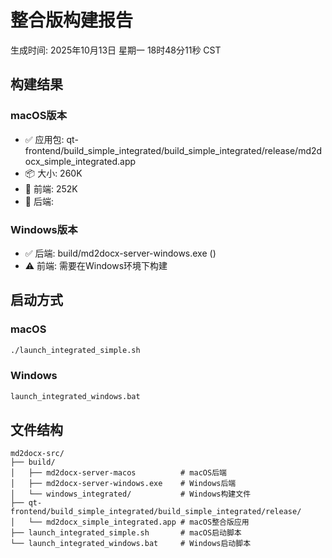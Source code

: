 # 整合版构建报告

生成时间: 2025年10月13日 星期一 18时48分11秒 CST

## 构建结果

### macOS版本
- ✅ 应用包: qt-frontend/build_simple_integrated/build_simple_integrated/release/md2docx_simple_integrated.app
- 📦 大小: 260K
- 🔧 前端: 252K
- 🔧 后端: 

### Windows版本
- ✅ 后端: build/md2docx-server-windows.exe ()
- ⚠️  前端: 需要在Windows环境下构建

## 启动方式

### macOS
```bash
./launch_integrated_simple.sh
```

### Windows
```cmd
launch_integrated_windows.bat
```

## 文件结构

```
md2docx-src/
├── build/
│   ├── md2docx-server-macos          # macOS后端
│   ├── md2docx-server-windows.exe    # Windows后端
│   └── windows_integrated/           # Windows构建文件
├── qt-frontend/build_simple_integrated/build_simple_integrated/release/
│   └── md2docx_simple_integrated.app # macOS整合版应用
├── launch_integrated_simple.sh       # macOS启动脚本
└── launch_integrated_windows.bat     # Windows启动脚本
```
